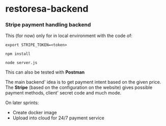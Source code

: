 # restoresa-backend

### Stripe payment handling backend

This (for now) only for in local environment with the code of:

``export STRIPE_TOKEN=<token>``

``npm install``

``node server.js``


This can also be tested with **Postman**

The main backend' idea is to get payment intent based on the given price. The **Stripe** (based on the configuration on the website) gives possible payment
methods, client' secret code and much mode.

On later sprints:

- Create docker image
- Upload into cloud for 24/7 payment service
